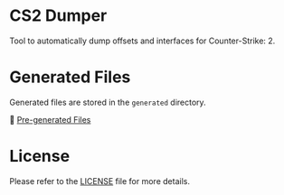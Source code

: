 # CS2 Dumper

Tool to automatically dump offsets and interfaces for Counter-Strike: 2.

# Generated Files

Generated files are stored in the `generated` directory.

📂 [Pre-generated Files](./generated)

# License

Please refer to the [LICENSE](./LICENSE) file for more details.
